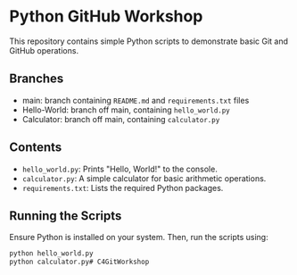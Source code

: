 # Python GitHub Workshop

This repository contains simple Python scripts to demonstrate basic Git and GitHub operations.

## Branches
- main: branch containing `README.md` and `requirements.txt` files
- Hello-World: branch off main, containing  `hello_world.py`
- Calculator: branch off main, containing `calculator.py`
## Contents

- `hello_world.py`: Prints "Hello, World!" to the console.
- `calculator.py`: A simple calculator for basic arithmetic operations.
- `requirements.txt`: Lists the required Python packages.

## Running the Scripts

Ensure Python is installed on your system. Then, run the scripts using:

```bash
python hello_world.py
python calculator.py# C4GitWorkshop
